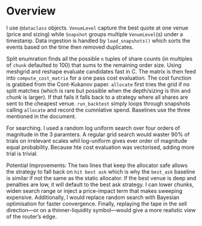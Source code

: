 # Overview
I use `@dataclass` objects. `VenueLevel` capture the best quote at one venue (price and sizing) while `Snapshot` groups multiple `VenueLevel`(s) under a timestamp. Data ingestion is handled by `load_snapshots()` which sorts the events based on the time then removed duplicates. 

Split enumration finds all the possible `n` tuples of share counts (in multiples of `chunk` defaulted to 100) that sums to the remaining order size. Using meshgrid and reshape evaluate candidates fast in C. The matrix is then feed into `compute_cost_matrix` for a one pass cost evaluation. The cost function is grabbed from the Cont-Kukanov paper. `allocate` first tries the grid if no split matches (which is rare but possible when the depth/sizing is thin and chunk is larger). If that fails it falls back to a strategy where all shares are sent to the cheapest venue. `run_backtest` simply loops through snapshots calling `allocate` and record the cumnlative spend. Baselines use the three mentioned in the document. 

For searching. I used a random log uniform search over four orders of magnitude in the 3 paramters. A regular grid search would waster 90% of trials on irrelevant scales whil log-uniform gives ever order of magnitude equal probability. Because hte cost evaluation was vectorised, adding more trial is trivial. 

Potential Improvements: The two lines that keep the allocator safe allows the strategy to fall back on `hit best ask` which is why the `best_ask` baseline is similar if not the same as the static allocator. If the best venue is deep and penalties are low, it will default to the best ask strategy. I can lower chunks, widen search range or inject a price-impact term that makes sweeping expensive. Additionally, I would replace random search with Bayesian optimisation for faster convergence. Finally, replaying the tape in the sell direction—or on a thinner-liquidity symbol—would give a more realistic view of the router’s edge. 